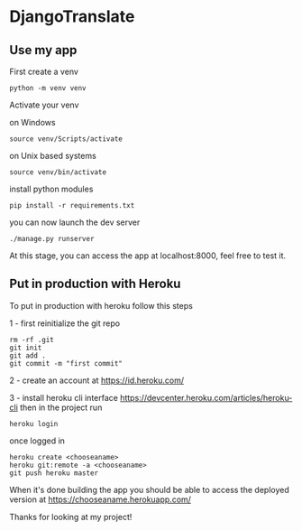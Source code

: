 # DjangoTranslate

## Use my app

First create a venv

```python -m venv venv```

Activate your venv

on Windows 

```source venv/Scripts/activate```

on Unix based systems

```source venv/bin/activate```

install python modules

```pip install -r requirements.txt```

you can now launch the dev server

```./manage.py runserver```

At this stage, you can access the app at localhost:8000, feel free to test it.

## Put in production with Heroku

To put in production with heroku follow this steps

1 - first reinitialize the git repo

```
rm -rf .git
git init
git add .
git commit -m "first commit"
```

2 - create an account at https://id.heroku.com/

3 - install heroku cli interface https://devcenter.heroku.com/articles/heroku-cli then in the project run

```heroku login```

once logged in

```
heroku create <chooseaname>
heroku git:remote -a <chooseaname>
git push heroku master
```

When it's done building the app you should be able to access the deployed version at https://chooseaname.herokuapp.com/

Thanks for looking at my project!

